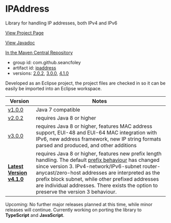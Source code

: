 # IPAddress
Library for handling IP addresses, both IPv4 and IPv6

[View Project Page](https://seancfoley.github.io/IPAddress/)

[View Javadoc](https://seancfoley.github.io/IPAddress/IPAddress/apidocs/)

[In the Maven Central Repository](https://repo1.maven.org/maven2/com/github/seancfoley/ipaddress/)
- group id: com.github.seancfoley
- artifact id: [ipaddress](https://search.maven.org/#search%7Cga%7C1%7Cipaddress)
- versions: [2.0.2](https://search.maven.org/#artifactdetails%7Ccom.github.seancfoley%7Cipaddress%7C2.0.2%7Cjar), [3.0.0](https://search.maven.org/#artifactdetails%7Ccom.github.seancfoley%7Cipaddress%7C3.0.0%7Cjar), [4.1.0](https://search.maven.org/#artifactdetails%7Ccom.github.seancfoley%7Cipaddress%7C4.1.0%7Cjar)

Developed as an Eclipse project, the project files are checked in so it can be easily be imported into an Eclipse workspace.

Version | Notes
------- | -------------
[v1.0.0](https://github.com/seancfoley/IPAddress/releases/tag/v1.0.0) | Java 7 compatible
[v2.0.2](https://github.com/seancfoley/IPAddress/releases/tag/v2.0.2) | requires Java 8 or higher
[v3.0.0](https://github.com/seancfoley/IPAddress/releases/tag/v3.0.0) | requires Java 8 or higher, features MAC address support, EUI-48 and EUI-64 MAC integration with IPv6, new address framework, new IP string formats parsed and produced, and other additions
**[Latest Version v4.1.0](https://github.com/seancfoley/IPAddress/releases/tag/v4.1.0)** | requires Java 8 or higher, features new prefix length handling.  The default [prefix behaviour](https://seancfoley.github.io/IPAddress/#_Prefix_Length_Handling) has changed since version 3.  IPv4-network/IPv6-subnet router-anycast/zero-host addresses are interpreted as the prefix block subnet, while other prefixed addresses are individual addresses. There exists the option to preserve the version 3 behaviour.

Upcoming: No further major releases planned at this time, while minor releases will continue.  Currently working on porting the library to **TypeScript** and **JavaScript**.
